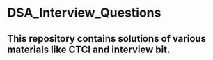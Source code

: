 # DSA_Interview_Questions

## This repository contains solutions of various materials like CTCI and interview bit.
